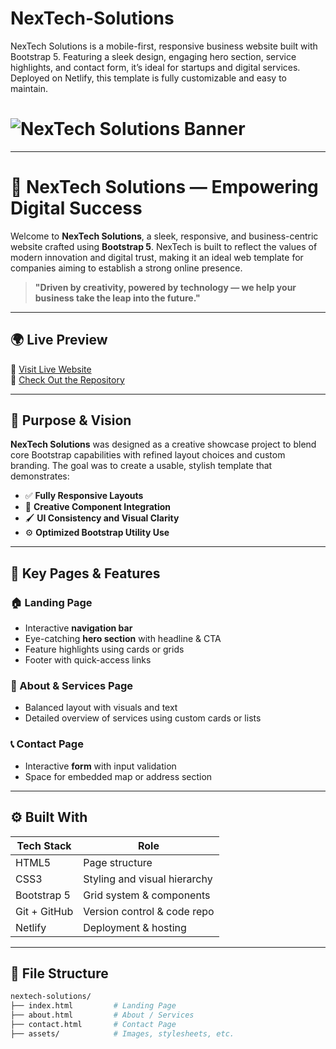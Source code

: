 # NexTech-Solutions
NexTech Solutions is a mobile-first, responsive business website built with Bootstrap 5. Featuring a sleek design, engaging hero section, service highlights, and contact form, it’s ideal for startups and digital services. Deployed on Netlify, this template is fully customizable and easy to maintain.


# ![NexTech Solutions Banner](https://via.placeholder.com/1200x300.png?text=NexTech+Solutions+-+Empowering+Digital+Success)

---

# 🚀 NexTech Solutions — Empowering Digital Success

Welcome to **NexTech Solutions**, a sleek, responsive, and business-centric website crafted using **Bootstrap 5**. NexTech is built to reflect the values of modern innovation and digital trust, making it an ideal web template for companies aiming to establish a strong online presence.

> **"Driven by creativity, powered by technology — we help your business take the leap into the future."**

---

## 🌍 Live Preview

🔗 [Visit Live Website](https://visionary-bublanina-f2a1aa.netlify.app)  
📂 [Check Out the Repository](https://github.com/MinukuriRishaReddy/NexTech-Solutions)

---

## 🎯 Purpose & Vision

**NexTech Solutions** was designed as a creative showcase project to blend core Bootstrap capabilities with refined layout choices and custom branding. The goal was to create a usable, stylish template that demonstrates:

- ✅ **Fully Responsive Layouts**
- 🧱 **Creative Component Integration**
- 🖌️ **UI Consistency and Visual Clarity**
- ⚙️ **Optimized Bootstrap Utility Use**

---

## 📃 Key Pages & Features

### 🏠 Landing Page
- Interactive **navigation bar**
- Eye-catching **hero section** with headline & CTA
- Feature highlights using cards or grids
- Footer with quick-access links

### 🧾 About & Services Page
- Balanced layout with visuals and text
- Detailed overview of services using custom cards or lists

### 📞 Contact Page
- Interactive **form** with input validation
- Space for embedded map or address section

---

## ⚙️ Built With

| Tech Stack      | Role                          |
|------------------|-------------------------------|
| HTML5            | Page structure                |
| CSS3             | Styling and visual hierarchy  |
| Bootstrap 5      | Grid system & components      |
| Git + GitHub     | Version control & code repo   |
| Netlify          | Deployment & hosting          |

---

## 📁 File Structure

```bash
nextech-solutions/
├── index.html         # Landing Page
├── about.html         # About / Services
├── contact.html       # Contact Page
├── assets/            # Images, stylesheets, etc.


